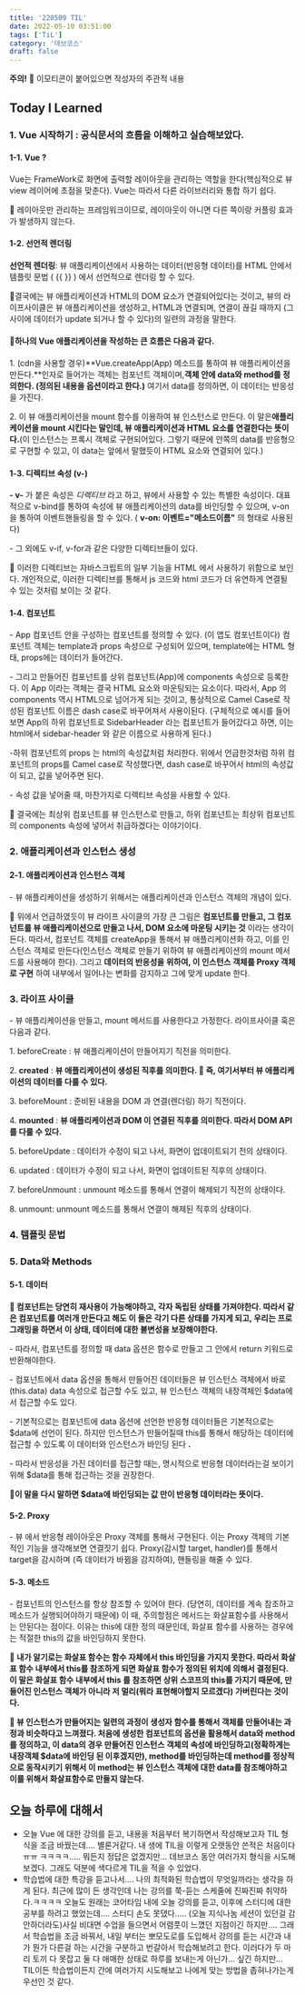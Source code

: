 ```yaml
---
title: '220509 TIL'
date: 2022-05-10 03:51:00
tags: ['TiL']
category: '데브코스'
draft: false
---
```


**주의!** 🍓 이모티콘이 붙어있으면 작성자의 주관적 내용

## Today I Learned

### 1\. Vue 시작하기 : 공식문서의 흐름을 이해하고 실습해보았다.

#### 1-1. Vue ?

Vue는 FrameWork로 화면에 출력할 레이아웃을 관리하는 역할을 한다(핵심적으로 뷰view 레이어에 초점을 맞춘다). Vue는 따라서 다른 라이브러리와 통합 하기 쉽다.

🍓 레이아웃만 관리하는 프레임워크이므로, 레이아웃이 아니면 다른 쪽이랑 커플링 효과가 발생하지 않는다.

#### 1-2. 선언적 렌더링

**선언적 렌더링**: 뷰 애플리케이션에서 사용하는 데이터(반응형 데이터)를 HTML 안에서 템플릿 문법 ( {{ }} ) 에서 선언적으로 렌더링 할 수 있다.

🍓결국에는 뷰 애플리케이션과 HTML의 DOM 요소가 연결되어있다는 것이고, 뷰의 라이프사이클은 뷰 애플리케이션을 생성하고, HTML과 연결되며, 연결이 끊길 때까지 (그 사이에 데이터가 update 되거나 할 수 있다)의 일련의 과정을 말한다.

#### 🍓**하나의 Vue 애플리케이션을 작성하는 큰 흐름은 다음과 같다.**

1\. (cdn을 사용할 경우)**Vue.createApp(App) 메소드를 통하여 뷰 애플리케이션을 만든다.**인자로 들어가는 객체는 컴포넌트 객체이며,**객체 안에 data와 method를 정의한다. (정의된 내용을 옵션이라고 한다.)** 여기서 data를 정의하면, 이 데이터는 반응성을 가진다.

2\. 이 뷰 애플리케이션을 mount 함수를 이용하여 뷰 인스턴스로 만든다. 이 말은**애플리케이션을 mount 시킨다는 말인데, 뷰 애플리케이션과 HTML 요소를 연결한다는 뜻이다.**(이 인스턴스는 프록시 객체로 구현되어있다. 그렇기 때문에 안쪽의 data를 반응형으로 구현할 수 있고, 이 data는 앞에서 말했듯이 HTML 요소와 연결되어 있다.)

#### 1-3. 디렉티브 속성 (v-)

**\- v-** 가 붙은 속성은 _디렉티브_ 라고 하고, 뷰에서 사용할 수 있는 특별한 속성이다. 대표적으로 v-bind를 통하여 속성에 뷰 애플리케이션의 data를 바인딩할 수 있으며, v-on을 통하여 이벤트핸들링을 할 수 있다. ( **v-on: 이벤트="메소드이름"** 의 형태로 사용된다)

\- 그 외에도 v-if, v-for과 같은 다양한 디렉티브들이 있다.

🍓 이러한 디렉티브는 자바스크립트의 일부 기능을 HTML 에서 사용하기 위함으로 보인다. 개인적으로, 이러한 디렉티브를 통해서 js 코드와 html 코드가 더 유연하게 연결될 수 있는 것처럼 보이는 것 같다.

#### 1-4. 컴포넌트

\- App 컴포넌트 안을 구성하는 컴포넌트를 정의할 수 있다. (이 앱도 컴포넌트이다) 컴포넌트 객체는 template과 props 속성으로 구성되어 있으며, template에는 HTML 형태, props에는 데이터가 들어간다.

\- 그리고 만들어진 컴포넌트를 상위 컴포넌트(App)에 components 속성으로 등록한다. 이 App 이라는 객체는 결국 HTML 요소와 마운팅되는 요소이다. 따라서, App 의 components 역시 HTML으로 넘어가게 되는 것이고, 통상적으로 Camel Case로 작성된 컴포넌트 이름은 dash case로 바꾸어져서 사용이된다. (구체적으로 예시를 들어보면 App의 하위 컴포넌트로 SidebarHeader 라는 컴포넌트가 들어갔다고 하면, 이는 html에서 sidebar-header 와 같은 이름으로 사용하게 된다.)

-하위 컴포넌트의 props 는 html의 속성값처럼 처리한다. 위에서 언급한것처럼 하위 컴포넌트의 props를 Camel case로 작성했다면, dash case로 바꾸어서 html의 속성값이 되고, 값을 넣어주면 된다.

\- 속성 값을 넣어줄 때, 마찬가지로 디렉티브 속성을 사용할 수 있다.

🍓 결국에는 최상위 컴포넌트를 뷰 인스턴스로 만들고, 하위 컴포넌트는 최상위 컴포넌트의 components 속성에 넣어서 취급하겠다는 이야기이다.

### 2\. 애플리케이션과 인스턴스 생성

#### 2-1. 애플리케이션과 인스턴스 객체

\- 뷰 애플리케이션을 생성하기 위해서는 애플리케이션과 인스턴스 객체의 개념이 있다.

🍓 위에서 언급하였듯이 뷰 라이프 사이클의 가장 큰 그림은 **컴포넌트를 만들고, 그 컴포넌트를 뷰 애플리케이션으로 만들고 나서, DOM 요소에 마운팅 시키는 것** 이라는 생각이 든다. 따라서, 컴포넌트 객체를 createApp을 통해서 뷰 애플리케이션화 하고, 이를 인스턴스 객체로 만든다(인스턴스 객체로 만들기 위하여 뷰 애플리케이션의 mount 메서드를 사용해야 한다). 그리고 **데이터의 반응성을 위하여, 이 인스턴스 객체를 Proxy 객체로 구현** 하여 내부에서 일어나는 변화를 감지하고 그에 맞게 update 한다.

### 3\. 라이프 사이클

\- 뷰 애플리케이션을 만들고, mount 메서드를 사용한다고 가정한다. 라이프사이클 훅은 다음과 같다.

1\. beforeCreate : 뷰 애플리케이션이 만들어지기 직전을 의미한다.

2\. **created** : **뷰 애플리케이션이 생성된 직후를 의미한다. 🍓 즉, 여기서부터 뷰 애플리케이션의 데이터를 다룰 수 있다.**

3\. beforeMount : 준비된 내용을 DOM 과 연결(렌더링) 하기 직전이다.

4\. **mounted** : **뷰 애플리케이션과 DOM 이 연결된 직후를 의미한다. 따라서 DOM API를 다룰 수 있다.**

5\. beforeUpdate : 데이터가 수정이 되고 나서, 화면이 업데이트되기 전의 상태이다.

6\. updated : 데이터가 수정이 되고 나서, 화면이 업데이트된 직후의 상태이다.

7\. beforeUnmount : unmount 메소드를 통해서 연결이 해제되기 직전의 상태이다.

8\. unmount: unmount 메소드를 통해서 연결이 해제된 직후의 상태이다.

### 4\. 템플릿 문법

### 5\. Data와 Methods

#### 5-1. 데이터

**🍓 컴포넌트는 당연히 재사용이 가능해야하고, 각자 독립된 상태를 가져야한다. 따라서 같은 컴포넌트를 여러개 만든다고 해도 이 둘은 각기 다른 상태를 가지게 되고, 우리는 프로그래밍을 하면서 이 상태, 데이터에 대한 불변성을 보장해야한다.**

\- 따라서, 컴포넌트를 정의할 때 data 옵션은 함수로 만들고 그 안에서 return 키워드로 반환해야한다.

\- 컴포넌트에서 data 옵션을 통해서 만들어진 데이터들은 뷰 인스턴스 객체에서 바로 (this.data) data 속성으로 접근할 수도 있고, 뷰 인스턴스 객체의 내장객체인 \$data에서 접근할 수도 있다.

\- 기본적으로는 컴포넌트에 data 옵션에 선언한 반응형 데이터들은 기본적으로는 \$data에 선언이 된다. 하지만 인스턴스가 만들어질때 this를 통해서 해당하는 데이터에 접근할 수 있도록 이 데이터와 인스턴스가 바인딩 된다 **.**

\- 따라서 반응성을 가진 데이터를 접근할 때는, 명시적으로 반응형 데이터라는걸 보이기 위해 \$data를 통해 접근하는 것을 권장한다.

**🍓이 말을 다시 말하면 \$data에 바인딩되는 값 만이 반응형 데이터라는 뜻이다.**

#### 5-2. Proxy

\- 뷰 에서 반응형 레이아웃은 Proxy 객체를 통해서 구현된다. 이는 Proxy 객체의 기본적인 기능을 생각해보면 연결짓기 쉽다. Proxy(감시할 target, handler)를 통해서 target을 감시하며 (즉 데이터가 바뀜을 감지하여), 핸들링을 해줄 수 있다.

#### 5-3. 메소드

\- 컴포넌트의 인스턴스를 항상 참조할 수 있어야 한다. (당연히, 데이터를 계속 참조하고 메소드가 실행되어야하기 때문에) 이 때, 주의할점은 메서드는 화살표함수를 사용해서는 안된다는 점이다. 이유는 this에 대한 정의 때문인데, 화살표 함수를 사용하는 경우에는 적절한 this의 값을 바인딩하지 못한다.

**🍓 내가 알기로는 화살표 함수는 함수 자체에서 this 바인딩을 가지지 못한다. 따라서 화살표 함수 내부에서 this를 참조하게 되면 화살표 함수가 정의된 위치에 의해서 결정된다. 이 말은 화살표 함수 내부에서 this 를 참조하면 상위 스코프의 this를 가지기 때문에, 만들어진 인스턴스 객체가 아니라 저 멀리(뭐라 표현해야할지 모르겠다) 가버린다는 것이다.**

**🍓 뷰 인스턴스가 만들어지는 일련의 과정이 생성자 함수를 통해서 객체를 만들어내는 과정과 비슷하다고 느껴졌다. 처음에 생성한 컴포넌트의 옵션을 활용해서 data와 method를 정의하고, 이 data의 경우 만들어진 인스턴스 객체의 속성에 바인딩하고(정확하게는 내장객체 \$data에 바인딩 된 이후겠지만), method를 바인딩하는데 method를 정상적으로 동작시키기 위해서 이 method는 뷰 인스턴스 객체에 대한 data를 참조해야하고 이를 위해서 화살표함수로 만들지 않는다.**

## 오늘 하루에 대해서

- 오늘 Vue 에 대한 강의를 듣고, 내용을 처음부터 복기하면서 작성해보고자 TIL 형식을 조금 바꿨는데.... 별론거같다. 내 생에 TIL을 이렇게 오랫동안 쓴적은 처음이다ㅠㅠ ㅋㅋㅋㅋ..... 뭐든지 정답은 없겠지만... 데브코스 동안 여러가지 형식을 시도해보겠다. 그래도 덕분에 색다르게 TIL을 적을 수 있었다.
- 학습법에 대한 특강을 듣고나서.... 나의 최적화된 학습법이 무엇일까라는 생각을 하게 된다. 최근에 많이 든 생각인데 나는 강의를 쭉-듣는 스케줄에 진짜진짜 취약하다.ㅋㅋㅋㅋ 오늘도 원래는 코어타임 내에 오늘 강의를 듣고, 이후에 스터디에 대한 공부를 하려고 했었는데.... 스터디 손도 못댔다..... (오늘 지식나눔 세션이 있던걸 감안하더라도)사실 비대면 수업을 들으면서 어렴풋이 느꼈던 지점이긴 하지만.... 그래서 학습법을 조금 바꿔서, 내일 부터는 뽀모도로를 도입해서 강의를 듣는 시간과 내가 뭔가 다른걸 하는 시간을 구분하고 번갈아서 학습해보려고 한다. 이러다가 두 마리 토끼 다 못잡고 둘 다 애매한 상태로 하루를 보내는게 아닌가... 싶긴 하지만... TIL이든 학습법이든지 간에 여러가지 시도해보고 나에게 맞는 방법을 좁혀나가는게 우선인 것 같다.
